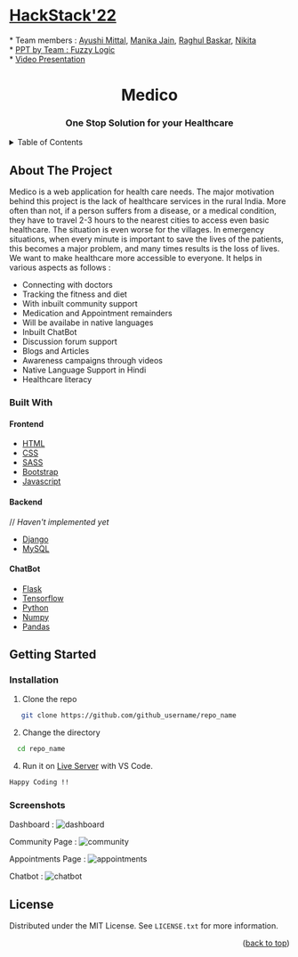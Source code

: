 <a href="https://hackstack.aasf.in/">
  <h1>
HackStack'22</h1>
</a>
* Team members : <a href="https://github.com/AyushiNM">Ayushi Mittal</a>, 
<a href="https://github.com/manikajain11">Manika Jain</a>, 
<a href="https://github.com/raghulbaskar/">Raghul Baskar</a>, 
<a href="https://github.com/n4i9kita">Nikita</a><br/>
* <a href="Medico (Team - Fuzzy Logic) HackStack'22.pdf">PPT by Team : Fuzzy Logic</a><br/>
* <a href="https://drive.google.com/file/d/19GIVHV45HowFkjH4K7eG5JrEI2rxsDGJ/view?usp=sharing">Video Presentation</a>

<!-- PROJECT LOGO -->
<br />


 
<h1 align="center">Medico</h1>
<h3 align="center"> One Stop Solution for your Healthcare </h3>

</div>



<!-- TABLE OF CONTENTS -->
<details>
  <summary>Table of Contents</summary>
  <ol>
    <li>
      <a href="#about-the-project">About The Project</a>
      <ul>
        <li><a href="#built-with">Built With</a></li>
      </ul>
    </li>
    <li>
      <a href="#getting-started">Getting Started</a>
      <ul>
      <a href="#installation">Installation</a>
      </ul>
    </li>
    <li><a href="#usage">Usage</a></li>
    <li><a href="#screenshots">Screenshots</a></li>
    <li><a href="#license">License</a></li>
  </ol>
</details>



<!-- ABOUT THE PROJECT -->
## About The Project
Medico is a web application for health care needs. The major motivation behind this project is the lack of healthcare services in the rural India. More often than not, if a person suffers from a disease, or a medical condition, they have to travel 2-3 hours to the nearest cities to access even basic healthcare. The situation is even worse for the villages. In emergency situations, when every minute is important to save the lives of the patients, this becomes a major problem, and many times results is the loss of lives. We want to make healthcare more accessible to everyone.
It helps in various aspects as follows : 
* Connecting with doctors
* Tracking the fitness and diet
* With inbuilt community support
* Medication and Appointment remainders
* Will be availabe in native languages
* Inbuilt ChatBot
* Discussion forum support
* Blogs and Articles
* Awareness campaigns through videos
* Native Language Support in Hindi
* Healthcare literacy



### Built With

#### Frontend
* [HTML](https://developer.mozilla.org/en-US/docs/Web/HTML)
* [CSS](https://developer.mozilla.org/en-US/docs/Web/CSS)
* [SASS](https://sass-lang.com/)
* [Bootstrap](https://getbootstrap.com)
* [Javascript](https://developer.mozilla.org/en-US/docs/Web/JavaScript)

#### Backend
// *Haven't implemented yet*
* [Django](https://docs.djangoproject.com/en/4.0/)
* [MySQL](https://dev.mysql.com/doc/)

#### ChatBot
* [Flask](https://flask.palletsprojects.com/en/2.1.x/)
* [Tensorflow](https://www.tensorflow.org/)
* [Python](https://docs.python.org/3/)
* [Numpy](https://numpy.org/doc/)
* [Pandas](https://pandas.pydata.org/docs/)


## Getting Started

### Installation

1. Clone the repo
```sh
   git clone https://github.com/github_username/repo_name
```
2. Change the directory
```sh
  cd repo_name
```
4. Run it on [Live Server](https://marketplace.visualstudio.com/items?itemName=ritwickdey.LiveServer) with VS Code.
```sh
Happy Coding !!
```

### Screenshots 

Dashboard : 
![dashboard](https://user-images.githubusercontent.com/60391776/162626522-b3b52d31-b43f-4cb9-93fe-c1362dc5bb1e.png)

Community Page :
![community](https://user-images.githubusercontent.com/60391776/162626622-56d6e79b-9e6f-40ed-88f4-ce9e65525db7.png)

Appointments Page :
![appointments](https://user-images.githubusercontent.com/60391776/162626517-ad4b38ea-af8c-4fe5-b976-de98f45b8014.png)

Chatbot :
![chatbot](https://user-images.githubusercontent.com/60391776/162632722-6270c9dd-d16b-4bd4-8138-d416d6099955.png)


<!-- LICENSE -->
## License

Distributed under the MIT License. See `LICENSE.txt` for more information.

<p align="right">(<a href="#top">back to top</a>)</p>




